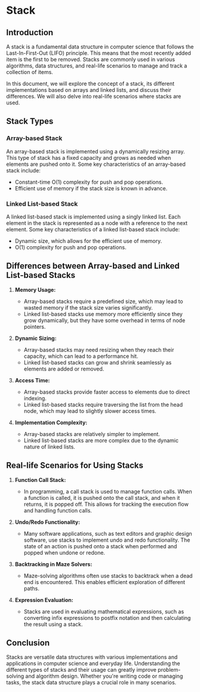 # Stack

## Introduction

A stack is a fundamental data structure in computer science that follows the Last-In-First-Out (LIFO) principle. This means that the most recently added item is the first to be removed. Stacks are commonly used in various algorithms, data structures, and real-life scenarios to manage and track a collection of items.

In this document, we will explore the concept of a stack, its different implementations based on arrays and linked lists, and discuss their differences. We will also delve into real-life scenarios where stacks are used.

## Stack Types

### Array-based Stack

An array-based stack is implemented using a dynamically resizing array. This type of stack has a fixed capacity and grows as needed when elements are pushed onto it. Some key characteristics of an array-based stack include:

- Constant-time O(1) complexity for push and pop operations.
- Efficient use of memory if the stack size is known in advance.

### Linked List-based Stack

A linked list-based stack is implemented using a singly linked list. Each element in the stack is represented as a node with a reference to the next element. Some key characteristics of a linked list-based stack include:

- Dynamic size, which allows for the efficient use of memory.
- O(1) complexity for push and pop operations.

## Differences between Array-based and Linked List-based Stacks

1. **Memory Usage:**
   - Array-based stacks require a predefined size, which may lead to wasted memory if the stack size varies significantly.
   - Linked list-based stacks use memory more efficiently since they grow dynamically, but they have some overhead in terms of node pointers.

2. **Dynamic Sizing:**
   - Array-based stacks may need resizing when they reach their capacity, which can lead to a performance hit.
   - Linked list-based stacks can grow and shrink seamlessly as elements are added or removed.

3. **Access Time:**
   - Array-based stacks provide faster access to elements due to direct indexing.
   - Linked list-based stacks require traversing the list from the head node, which may lead to slightly slower access times.

4. **Implementation Complexity:**
   - Array-based stacks are relatively simpler to implement.
   - Linked list-based stacks are more complex due to the dynamic nature of linked lists.

## Real-life Scenarios for Using Stacks

1. **Function Call Stack:**
   - In programming, a call stack is used to manage function calls. When a function is called, it is pushed onto the call stack, and when it returns, it is popped off. This allows for tracking the execution flow and handling function calls.

2. **Undo/Redo Functionality:**
   - Many software applications, such as text editors and graphic design software, use stacks to implement undo and redo functionality. The state of an action is pushed onto a stack when performed and popped when undone or redone.

3. **Backtracking in Maze Solvers:**
   - Maze-solving algorithms often use stacks to backtrack when a dead end is encountered. This enables efficient exploration of different paths.

4. **Expression Evaluation:**
   - Stacks are used in evaluating mathematical expressions, such as converting infix expressions to postfix notation and then calculating the result using a stack.

## Conclusion

Stacks are versatile data structures with various implementations and applications in computer science and everyday life. Understanding the different types of stacks and their usage can greatly improve problem-solving and algorithm design. Whether you're writing code or managing tasks, the stack data structure plays a crucial role in many scenarios.
